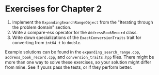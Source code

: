 # Exercises for Chapter 2

1. Implement the `ExpandingSearchRangeObject` from the "Iterating through the problem domain" section.
2. Write a compare-ess operator for the `AddressBookRecord` class.
3. Write down specializations of the `ExactConversionTraits` trait for converting from `int64_t` to `double`.



Example solutions can be found in the `expanding_search_range.cpp`, `address_book_record.cpp`, 
and `conversion_traits.hpp` files. There might be more than one way to solve these exercises,
so your solution might differ from mine. See if yours pass the tests, or if they perform better.
